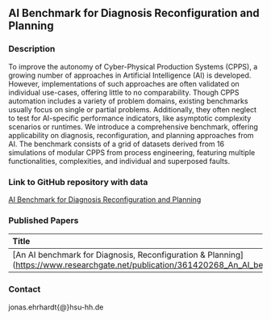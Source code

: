 ## AI Benchmark for Diagnosis Reconfiguration and Planning

### Description
To improve the autonomy of Cyber-Physical Production Systems (CPPS), a growing number of approaches in Artificial Intelligence (AI) is developed. However, implementations of such approaches are often validated on individual use-cases, offering little to no comparability. Though CPPS automation includes a variety of problem domains, existing benchmarks usually focus on single or partial problems. Additionally, they often neglect to test for AI-specific performance indicators, like asymptotic complexity scenarios or runtimes. We introduce a comprehensive benchmark, offering applicability on diagnosis, reconfiguration, and planning approaches from AI. The benchmark consists of a grid of datasets derived from 16 simulations of modular CPPS from process engineering, featuring multiple functionalities, complexities, and individual and superposed faults.

### Link to GitHub repository with data
[AI Benchmark for Diagnosis Reconfiguration and Planning](https://github.com/imb-hsu/benchmark-for-diagnosis-reconf-planning)

### Published Papers

| Title    | Authors       | Year |
|:-|:-|:-|
|[An AI benchmark for Diagnosis, Reconfiguration & Planning](https://www.researchgate.net/publication/361420268_An_AI_benchmark_for_Diagnosis_Reconfiguration_Planning | Erhardt et al. | 2022 |


### Contact
jonas.ehrhardt{@}hsu-hh.de
